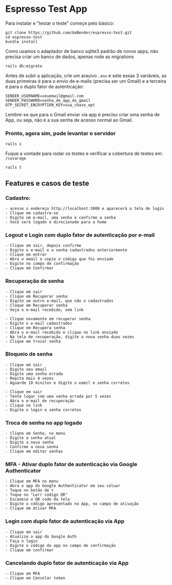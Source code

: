 
# Espresso Test App

Para instalar e "testar o teste" começe pelo básico:

```
git clone https://github.com/GeBender/espresso-test.git
cd espresso-test
bundle install
```

Como usamos o adaptador de banco sqlite3 padrão de novos apps, não precisa criar um banco de dados, apenas rode as migrations
```
rails db:migrate
```

Antes de subir a aplicação, crie um arauivo `.env` e sete essas 3 variáveis, as duas primeiras é para o envio de e-mails (precisa ser um Gmail) e a terceira é para o duplo fator de autenticação:
```
SENDER_USERNAME=seuemail@gmail.com
SENDER_PASSWORD=senha_de_app_do_gmail
OTP_SECRET_ENCRYPTION_KEY=sua_chave_opt
```
Lembre-se que para o Gmail enviar via app é preciso criar uma senha de App, ou seja, não é a sua senha de acesso normal ao Gmail.

### Pronto, agora sim, pode levantar o servidor
```
rails s
```

Fuque a vontade para rodar os testes e verificar a cobertura de testes em: `/covarage`
```
rails t
```

## Features e casos de teste
### Cadastro:

    - acesse o endereço http://localhost:3000 e aparecerá a tela de login
    - Clique em cadastre-se
    - Digite um e-mail, uma senha e confirme a senha
    - Você será logado e direcionado para a home

### Logout e Login com duplo fator de autenticação por e-mail
    - Clique em sair, depois confirme
    - Digite o e-mail e a senha cadastrados anteriormente
    - Clique em entrar
    - Abra o email e copie o código que foi enviado
    - Digite no campo de confirmação
    - Clique em Confirmar

### Recuperação de senha
    - Clique em sair
    - Clique em Recuperar senha
    - Digite um outro e-mail, que não o cadastrados
    - Cloque em Recuperar senha
    - Veja o e-mail recebido, sem link

    - Clique novamente em recuperar senha
    - Digite o e-mail cadastrados
    - Clique em Recupera senha
    - Abra o e-mail recebido e clique no link enviado
    - Na tela de recuperação, digite a nova senha duas vezes
    - Clique em trocar senha

### Bloqueio de senha
    - Clique em sair
    - Digite seu email
    - Digite uma senha errada
    - Repita mais 4 vezes
    - Aguarde 10 minitos e digite o eamil e senha corretos

    - Clique em sair
    - Tente logar com uma senha errada por 5 vezes
    - Abra o e-mail de recuperação
    - Clique no link
    - Digite o login e senha corretos

### Troca de senha no app logado
    - Cliqne em Senha, no menu
    - Digite a senha atual
    - Digite a nova senha
    - Confirme a nova senha
    - Clique em editar senhas

### MFA - Ativar duplo fator de autenticação via Google Authenticator
    - Clique em MFA no menu
    - Abra o app do Google Authenticator em seu celuar
    - Toque no botão de +
    - Toque no "Lerr código QR"
    - Escaneie o QR code da tela
    - Digite o código apresentado no App, no campo de ativação
    - Clique em Ativar MFA

### Login com duplo fator de autenticação via App
    - Clique em sair
    - Atualize o app do Google Auth
    - Faça o login
    - Digite o código do app no campo de confirmação
    - Clique em confirmar

### Cancelando duplo fator de autenticação via App
    - Clique em MFA
    - Clique em Cancelar token